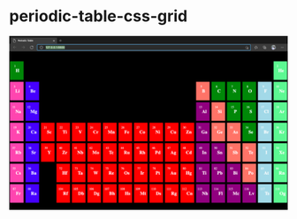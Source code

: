 # periodic-table-css-grid

![Alt Screenshot of periodic table project](https://github.com/Oba-max22/periodic-table-css-grid/blob/master/periodic-table-css-grid.png)
